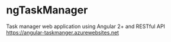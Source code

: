 # ngTaskManager
Task manager web application using Angular 2+ and RESTful API
https://angular-taskmanger.azurewebsites.net

